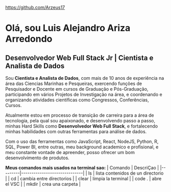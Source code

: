https://github.com/Arzeus17

# Olá, sou Luis Alejandro Ariza Arredondo
## Desenvolvedor Web Full Stack Jr | Cientista e Analista de Dados
Sou **Cientista e Analista de Dados**, com mais de 10 anos de experiência na área das Ciencias Marinhas e Pesqueiras, exercendo funções de Pesquisador e Docente em cursos de Graduação e Pós-Graduação, participando em vários Projetos de Investigação na área, e coordenando e organizando atividades científicas como Congressos, Conferências, Cursos.

Atualmente estou em processo de transição de carreira para a área de tecnologia, pela qual sou apaixonado, e desenvolvendo passo a passo, minhas Hard Skills como **Desenvolvedor Web Full Stack**, e fortalecendo minhas habilidades com outras ferramentas para análise de dados.

Com o uso das ferramentas como JavaScript, React, NodeJS, Python, R, SQL, Power BI, entre outras, meu background academico e profisional, e meu constante vontade de apreender, posso ofrecer um bom desenvolvimento de produtos.

**Meus comandos mais usados na terminal sao:**
| Comando | DescriÇao                    |
|---------|------------------------------|
| ls | lista contenidos de un directorio |
| cd | cambia entre directorios          |
| clear | limpia la terminal             |
| code . | abre el VSC                   |
| mkdir | crea una carpeta               |